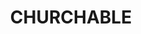 ---
lastmod: '2025-04-06T06:05:21+00:00'
latitude: -27.418572
layout: suburb
longitude: 152.438771
postcode: '4311'
state: QLD
title: CHURCHABLE
url: /qld/churchable/
---